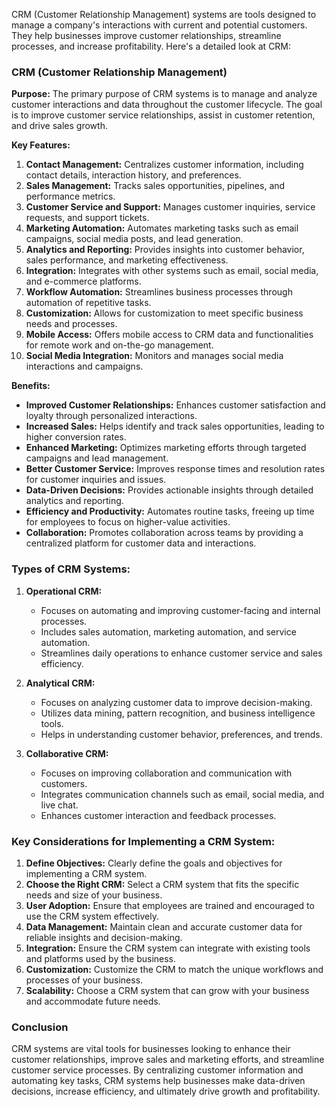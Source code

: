 CRM (Customer Relationship Management) systems are tools designed to manage a company's interactions with current and potential customers. They help businesses improve customer relationships, streamline processes, and increase profitability. Here's a detailed look at CRM:

### CRM (Customer Relationship Management)

**Purpose:**
The primary purpose of CRM systems is to manage and analyze customer interactions and data throughout the customer lifecycle. The goal is to improve customer service relationships, assist in customer retention, and drive sales growth.

**Key Features:**
1. **Contact Management:** Centralizes customer information, including contact details, interaction history, and preferences.
2. **Sales Management:** Tracks sales opportunities, pipelines, and performance metrics.
3. **Customer Service and Support:** Manages customer inquiries, service requests, and support tickets.
4. **Marketing Automation:** Automates marketing tasks such as email campaigns, social media posts, and lead generation.
5. **Analytics and Reporting:** Provides insights into customer behavior, sales performance, and marketing effectiveness.
6. **Integration:** Integrates with other systems such as email, social media, and e-commerce platforms.
7. **Workflow Automation:** Streamlines business processes through automation of repetitive tasks.
8. **Customization:** Allows for customization to meet specific business needs and processes.
9. **Mobile Access:** Offers mobile access to CRM data and functionalities for remote work and on-the-go management.
10. **Social Media Integration:** Monitors and manages social media interactions and campaigns.

**Benefits:**
- **Improved Customer Relationships:** Enhances customer satisfaction and loyalty through personalized interactions.
- **Increased Sales:** Helps identify and track sales opportunities, leading to higher conversion rates.
- **Enhanced Marketing:** Optimizes marketing efforts through targeted campaigns and lead management.
- **Better Customer Service:** Improves response times and resolution rates for customer inquiries and issues.
- **Data-Driven Decisions:** Provides actionable insights through detailed analytics and reporting.
- **Efficiency and Productivity:** Automates routine tasks, freeing up time for employees to focus on higher-value activities.
- **Collaboration:** Promotes collaboration across teams by providing a centralized platform for customer data and interactions.

### Types of CRM Systems:

1. **Operational CRM:**
   - Focuses on automating and improving customer-facing and internal processes.
   - Includes sales automation, marketing automation, and service automation.
   - Streamlines daily operations to enhance customer service and sales efficiency.

2. **Analytical CRM:**
   - Focuses on analyzing customer data to improve decision-making.
   - Utilizes data mining, pattern recognition, and business intelligence tools.
   - Helps in understanding customer behavior, preferences, and trends.

3. **Collaborative CRM:**
   - Focuses on improving collaboration and communication with customers.
   - Integrates communication channels such as email, social media, and live chat.
   - Enhances customer interaction and feedback processes.

### Key Considerations for Implementing a CRM System:

1. **Define Objectives:** Clearly define the goals and objectives for implementing a CRM system.
2. **Choose the Right CRM:** Select a CRM system that fits the specific needs and size of your business.
3. **User Adoption:** Ensure that employees are trained and encouraged to use the CRM system effectively.
4. **Data Management:** Maintain clean and accurate customer data for reliable insights and decision-making.
5. **Integration:** Ensure the CRM system can integrate with existing tools and platforms used by the business.
6. **Customization:** Customize the CRM to match the unique workflows and processes of your business.
7. **Scalability:** Choose a CRM system that can grow with your business and accommodate future needs.

### Conclusion

CRM systems are vital tools for businesses looking to enhance their customer relationships, improve sales and marketing efforts, and streamline customer service processes. By centralizing customer information and automating key tasks, CRM systems help businesses make data-driven decisions, increase efficiency, and ultimately drive growth and profitability.